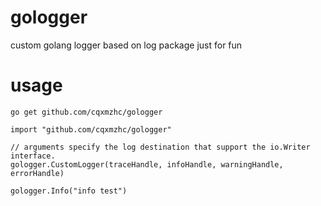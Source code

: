 # gologger
custom golang logger based on log package just for fun 

# usage
```
go get github.com/cqxmzhc/gologger

import "github.com/cqxmzhc/gologger"

// arguments specify the log destination that support the io.Writer interface.
gologger.CustomLogger(traceHandle, infoHandle, warningHandle, errorHandle)

gologger.Info("info test")
```
